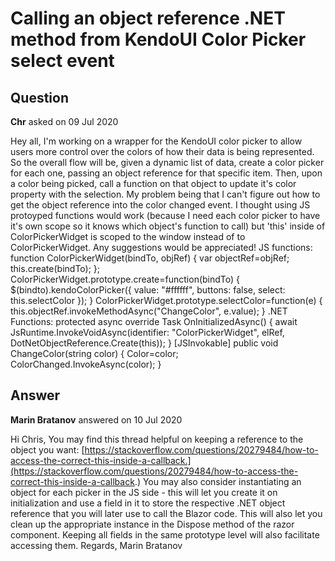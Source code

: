 # Calling an object reference .NET method from KendoUI Color Picker select event

## Question

**Chr** asked on 09 Jul 2020

Hey all, I'm working on a wrapper for the KendoUI color picker to allow users more control over the colors of how their data is being represented. So the overall flow will be, given a dynamic list of data, create a color picker for each one, passing an object reference for that specific item. Then, upon a color being picked, call a function on that object to update it's color property with the selection. My problem being that I can't figure out how to get the object reference into the color changed event. I thought using JS protoyped functions would work (because I need each color picker to have it's own scope so it knows which object's function to call) but 'this' inside of ColorPickerWidget is scoped to the window instead of to ColorPickerWidget. Any suggestions would be appreciated! JS functions: function ColorPickerWidget(bindTo, objRef) { var objectRef=objRef; this.create(bindTo); }; ColorPickerWidget.prototype.create=function(bindTo) { $(bindto).kendoColorPicker({ value: "#ffffff", buttons: false, select: this.selectColor }); } ColorPickerWidget.prototype.selectColor=function(e) { this.objectRef.invokeMethodAsync("ChangeColor", e.value); } .NET Functions: protected async override Task OnInitializedAsync() { await JsRuntime.InvokeVoidAsync(identifier: "ColorPickerWidget", elRef, DotNetObjectReference.Create(this)); } [JSInvokable] public void ChangeColor(string color) { Color=color; ColorChanged.InvokeAsync(color); }

## Answer

**Marin Bratanov** answered on 10 Jul 2020

Hi Chris, You may find this thread helpful on keeping a reference to the object you want: [https://stackoverflow.com/questions/20279484/how-to-access-the-correct-this-inside-a-callback.](https://stackoverflow.com/questions/20279484/how-to-access-the-correct-this-inside-a-callback.) You may also consider instantiating an object for each picker in the JS side - this will let you create it on initialization and use a field in it to store the respective .NET object reference that you will later use to call the Blazor code. This will also let you clean up the appropriate instance in the Dispose method of the razor component. Keeping all fields in the same prototype level will also facilitate accessing them. Regards, Marin Bratanov
